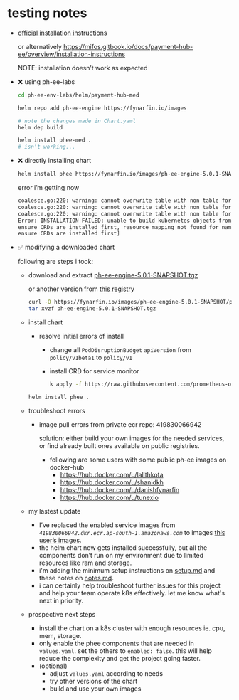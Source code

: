 # testing notes

- [official installation instructions](https://github.com/openMF/mifos-documentation/blob/d0dca451bdf138da09f726bee99712db6dcfff7e/payment-hub-ee/overview/installation-instructions.md)
    
    or alternatively https://mifos.gitbook.io/docs/payment-hub-ee/overview/installation-instructions
    
    NOTE: installation doesn’t work as expected
    
- ❌ using ph-ee-labs
    
    ```bash
    cd ph-ee-env-labs/helm/payment-hub-med
    
    helm repo add ph-ee-engine https://fynarfin.io/images
    
    # note the changes made in Chart.yaml
    helm dep build
    
    helm install phee-med .
    # isn't working...
    ```
    
- ❌ directly installing chart
    
    ```bash
    helm install phee https://fynarfin.io/images/ph-ee-engine-5.0.1-SNAPSHOT/ph-ee-engine-5.0.1-SNAPSHOT.tgz
    ```
    
    error i’m getting now
    
    ```bash
    coalesce.go:220: warning: cannot overwrite table with non table for ph-ee-engine.operations_web.deployment.config (map[])
    coalesce.go:220: warning: cannot overwrite table with non table for ph-ee-engine.operations_web.deployment.config (map[])
    coalesce.go:220: warning: cannot overwrite table with non table for ph-ee-engine.operations_web.deployment.config (map[])
    Error: INSTALLATION FAILED: unable to build kubernetes objects from release manifest: [resource mapping not found for name: "ph-ee-elasticsearch-pdb" namespace: "" from "": no matches for kind "PodDisruptionBudget" in version "policy/v1beta1"
    ensure CRDs are installed first, resource mapping not found for name: "ccms-service-monitor" namespace: "" from "": no matches for kind "ServiceMonitor" in version "monitoring.coreos.com/v1"
    ensure CRDs are installed first]
    ```
    
- ✅ modifying a downloaded chart
    
    following are steps i took:
    
    - download and extract [ph-ee-engine-5.0.1-SNAPSHOT.tgz](https://fynarfin.io/images/ph-ee-engine-5.0.1-SNAPSHOT/ph-ee-engine-5.0.1-SNAPSHOT.tgz)
        
        or another version from [this registry](https://fynarfin.io/images/)
        
        
        ```bash
        curl -O https://fynarfin.io/images/ph-ee-engine-5.0.1-SNAPSHOT/ph-ee-engine-5.0.1-SNAPSHOT.tgz
        tar xvzf ph-ee-engine-5.0.1-SNAPSHOT.tgz
        ```
        
    - install chart
        - resolve initial errors of install
            - change all `PodDisruptionBudget` `apiVersion` from `policy/v1beta1` to `policy/v1`
            - install CRD for service monitor
                
                ```bash
                k apply -f https://raw.githubusercontent.com/prometheus-operator/prometheus-operator/main/example/prometheus-operator-crd/monitoring.coreos.com_servicemonitors.yaml
                ```
                
        
        ```bash
        helm install phee .
        ```
        
    - troubleshoot errors
        - image pull errors from private ecr repo: 419830066942
            
            solution: either build your own images for the needed services, or find already built ones available on public registries.
            
            - following are some users with some public ph-ee images on docker-hub
                - https://hub.docker.com/u/lalithkota
                - https://hub.docker.com/u/shanidkh
                - https://hub.docker.com/u/danishfynarfin
                - https://hub.docker.com/u/tunexio
    - my lastest update
        - I’ve replaced the enabled service images from *`419830066942.dkr.ecr.ap-south-1.amazonaws.com`* to images [this user’s images](https://hub.docker.com/u/lalithkota).
        - the helm chart now gets installed successfully, but all the components don’t run on my environment due to limited resources like ram and storage.
        - i'm adding the minimum setup instructions on [setup.md](./setup.md) and these notes on [notes.md](./notes.md).
        - i can certainly help troubleshoot further issues for this project and help your team operate k8s effectively. let me know what's next in priority.
    - prospective next steps
        - install the chart on a k8s cluster with enough resources ie. cpu, mem, storage.
        - only enable the phee components that are needed in `values.yaml`. set the others to `enabled: false`. this will help reduce the complexity and get the project going faster.
        - (optional)
          - adjust `values.yaml` according to needs
          - try other versions of the chart
          - build and use your own images